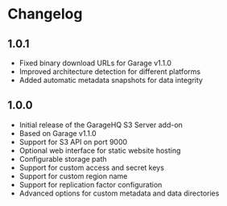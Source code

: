 # Changelog

## 1.0.1

- Fixed binary download URLs for Garage v1.1.0
- Improved architecture detection for different platforms
- Added automatic metadata snapshots for data integrity

## 1.0.0

- Initial release of the GarageHQ S3 Server add-on
- Based on Garage v1.1.0
- Support for S3 API on port 9000
- Optional web interface for static website hosting
- Configurable storage path
- Support for custom access and secret keys
- Support for custom region name
- Support for replication factor configuration
- Advanced options for custom metadata and data directories
